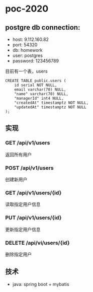 # poc-2020
## postgre db connection:
- host: 9.112.160.82
- port: 54320
- db: homework
- user: postgres
- password: 123456789

目前有一个表，users
```
CREATE TABLE public.users (
	id serial NOT NULL,
	email varchar(70) NULL,
	"name" varchar(70) NULL,
	"managerId" int4 NULL,
	"createdAt" timestamptz NOT NULL,
	"updatedAt" timestamptz NOT NULL
);
```
## 实现
### GET /api/v1/users
返回所有用户
### POST /api/v1/users
创建新用户
### GET /api/v1/users/{id}
读取指定用户信息
### PUT /api/v1/users/{id}
更新指定用户信息
### DELETE /api/vi/users/{id}
删除指定用户
## 技术
* java: spring boot + mybatis
